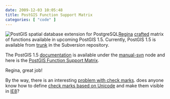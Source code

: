 ```yaml
---
date: 2009-12-03 10:05:48
title: PostGIS Function Support Matrix
categories: [ "code" ]
---
```


![PostGIS spatial database extension for PostgreSQL](/images/logos/postgis-globe-logo.gif)[Regina](http://www.bostongis.com/blog/) [crafted](http://trac.osgeo.org/postgis/ticket/331) matrix of functions available in upcoming PostGIS 1.5. Currently, PostGIS 1.5 is available from [trunk](http://svn.osgeo.org/postgis/trunk/) in the Subversion repository.

The PostGIS 1.5 [documentation](http://www.postgis.org/documentation/) is available under the [manual-svn](http://www.postgis.org/documentation/manual-svn/) node and here is the [PostGIS Function Support Matrix]( http://www.postgis.org/documentation/manual-svn/ch08.html#PostGIS_TypeFunctionMatrix).

Regina, great job!

By the way, there is an interesting [problem with check marks](http://trac.osgeo.org/postgis/ticket/331#comment:8). does anyone know how to define [check marks based on Unicode](http://www.w3.org/TR/MathML2/isopub.html) and make them visible in [IE8](http://en.wikipedia.org/wiki/Internet_Explorer_8)?

